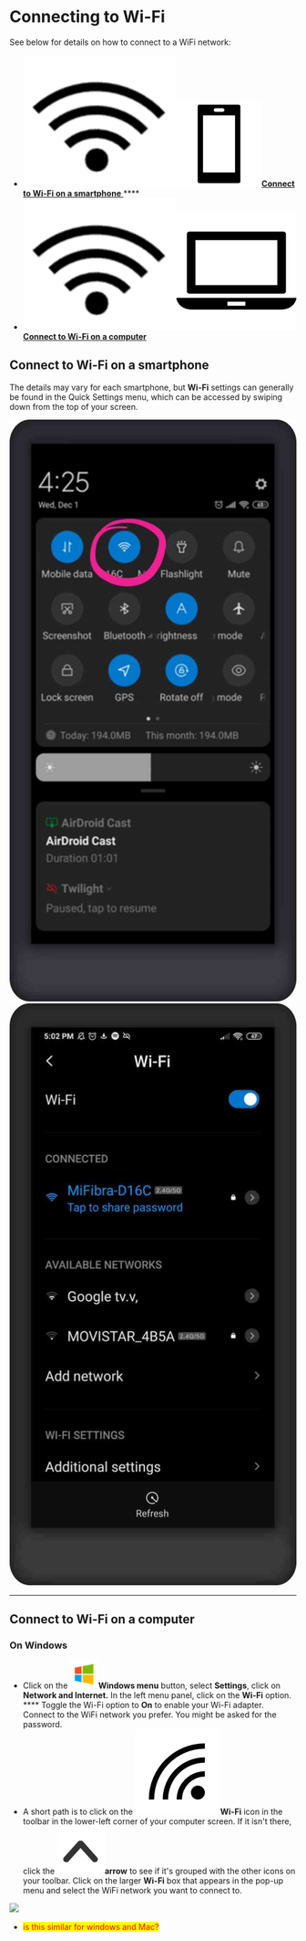 # Connecting to Wi-Fi

See below for details on how to connect to a WiFi network:

* ![](../../.gitbook/assets/wifi-cropped-01.png)[![](../../.gitbook/assets/smartphone)**Connect to Wi-Fi on a smartphone** ](connecting-to-wi-fi.md#connect-to-wifi-on-a-smartphone)****
* ![](../../.gitbook/assets/wifi-cropped-01.png)****![](<../../.gitbook/assets/image (6) (1).png>) [**Connect to Wi-Fi on a computer**](connecting-to-wi-fi.md#connect-to-wifi-on-a-computer-it-might-be-different-depending-on-the-device.)****

## **Connect to Wi-Fi on a smartphone**

The details may vary for each smartphone, but **Wi-Fi** settings can generally be found in the Quick Settings menu, which can be accessed by swiping down from the top of your screen.

![](<../../.gitbook/assets/WiFi phone activate.jpg>)  ![](<../../.gitbook/assets/Available wifi networks (1).jpg>)

****

## **Connect to Wi-Fi on a computer**

### On Windows

* Click on the ![](../../.gitbook/assets/Windows-logo.png)**Windows menu** button, select **Settings**, click on **Network and Internet.** In the left menu panel, click on the **Wi-Fi** option. **** Toggle the Wi-Fi option to **On** to enable your Wi-Fi adapter. Connect to the WiFi network you prefer. You might be asked for the password.&#x20;
* A short path is to click on the ![](<../../.gitbook/assets/internet in a computer>)**Wi-Fi** icon in the toolbar in the lower-left corner of your computer screen. If it isn't there, click the ![](../../.gitbook/assets/icon-up-01.png)**arrow** to see if it's grouped with the other icons on your toolbar. Click on the larger **Wi-Fi** box that appears in the pop-up menu and select the WiFi network you want to connect to.&#x20;

![](https://lh4.googleusercontent.com/9OQVtGYGQsHqx5Zj-qGwaZ9DgR3P5V3VJ99mJHCUCgWi9CgC-pwjRvP2tB9kkF\_xH0SzZvY\_ZGtWpCVJ3cjTFBhXcXqNVinl6tJoIdh6NklvNcWnpcBUPlx8ZGukgw)  <mark style="color:red;"></mark>&#x20;

* <mark style="color:red;">is this similar for windows and Mac?</mark>
